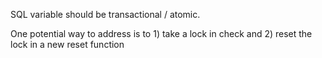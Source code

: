 SQL variable should be transactional / atomic.

One potential way to address is to 1) take a lock in check and 2) reset the lock in a new reset function

